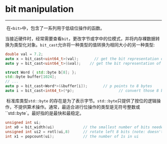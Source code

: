 # bit manipulation

---

​		在``<bit>``中，包含了一系列用于低级位操作的函数。

​		当接近硬件时，经常需要查看`bit`，更改字节或字中的位模式，并将内存裸数据转换为类型化对象。``bit_cast``允许将一种类型的值转换为相同大小的另一种类型:

```c++
double val = 7.2;
auto x = bit_cast<uint64_t>(val);       // get the bit representation of a 64-bit floating point number
auto y = bit_cast<uint64_t>(&val);    // get the bit representation of a 64-bit pointer

struct Word { std::byte b[8]; };
std::byte buffer[1024];
// ...
auto p = bit_cast<Word*>(&buffer[i]);       // p points to 8 bytes
auto i = bit_cast<int64_t>(*p);                    // convert those 8 bytes to an integer
```

​		标准库类型``std::byte`` 的存在是为了表示字节。``std::byte``只提供了按位的逻辑操作，不提供算术操作。通常，最适合进行位操作的类型是无符号整数或``std::byte`。最好指的是最快和最稳定。

```c++
unsigned int ui;
int x0 = bit_width(ui)             // the smallest number of bits needed to represent ui
unsigned int ui2 = rotl(ui,8)      // rotate left 8 bits (note: doesn't change ui)
int x1 = popcount(ui);             // the number of 1s in ui
```

